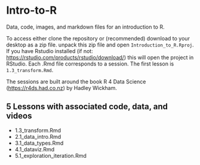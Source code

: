 # Intro-to-R
Data, code, images, and markdown files for an introduction to R.

To access either clone the repository or (recommended) download to your desktop as a zip file. unpack this zip file and open `Introduction_to_R.Rproj`. If you have Rstudio installed (if not: https://rstudio.com/products/rstudio/download/) this will open the project in RStudio. Each .Rmd file corresponds to a session. The first lesson is `1.3_transform.Rmd`.

The sessions are built around the book R 4 Data Science (https://r4ds.had.co.nz) by Hadley Wickham.

## 5 Lessons with associated code, data, and videos

- 1.3_transform.Rmd
- 2.1_data_intro.Rmd
- 3.1_data_types.Rmd
- 4.1_dataviz.Rmd
- 5.1_exploration_iteration.Rmd


